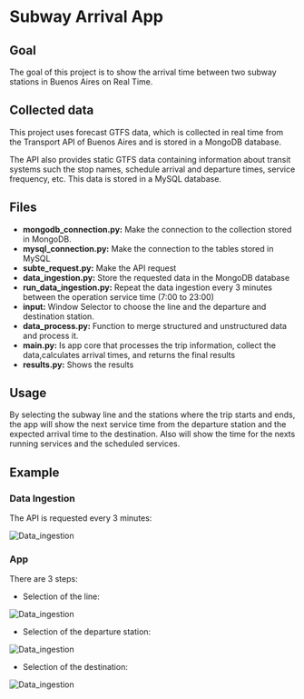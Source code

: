 # Subway Arrival App

## Goal
The goal of this project is to show the arrival time between two subway stations in Buenos Aires on Real Time.

## Collected data
This project uses forecast GTFS data, which is collected in real time from the Transport API of Buenos Aires and is stored in a MongoDB database.

The API also provides static GTFS data containing information about transit systems such the stop names, schedule arrival and departure times, service frequency, etc. This data is stored in a MySQL database. 

## Files
- **mongodb_connection.py:** Make the connection to the collection stored in MongoDB.
- **mysql_connection.py:** Make the connection to the tables stored in MySQL
- **subte_request.py:** Make the API request
- **data_ingestion.py:** Store the requested data in the MongoDB database
- **run_data_ingestion.py:** Repeat the data ingestion every 3 minutes between the operation service time (7:00 to 23:00)
- **input:** Window Selector to choose the line and the departure and destination station.
- **data_process.py:** Function to merge structured and unstructured data and process it.
- **main.py:** Is app core that processes the trip information, collect the data,calculates arrival times, and returns the final results
- **results.py:** Shows the results


## Usage
By selecting the subway line and the stations where the trip starts and ends, the app will show the next service time from the departure station and the expected arrival time to the destination. Also will show the time for the nexts running services and the scheduled services.

## Example

### Data Ingestion

The API is requested every 3 minutes:

![Data_ingestion](1_data_ingestion.png)

### App

There are 3 steps:
- Selection of the line:

![Data_ingestion](2_line.png)
- Selection of the departure station:

![Data_ingestion](3_from.png)
- Selection of the destination:

![Data_ingestion](4_to.png)